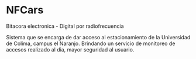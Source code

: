 # NFCars

Bitacora electronica - Digital por radiofrecuencia

Sistema que se encarga de dar acceso al estacionamiento de la Universidad de Colima, campus el Naranjo. Brindando un servicio de monitoreo de accesos realizado al dia, mayor seguridad al usuario.
